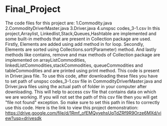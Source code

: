 # Final_Project
The code files for this project are:
1.Commodity.java
2.CommodityDriverMaster.java
3.Driver.java
4.unspsc codes_3-1.csv
In this project,Arraylist, Linkedlist,Stack,Queues,Hashtable are implemented and some built-in methods that are present in Collection package are used. 
Firstly, Elements are added using add method in for loop.
Secondly, Elements are sorted using Collections.sort(Parameter) method.
And lastly methods like contains, remove and max methods of Collection package are implemented on arrayListCommodities, linkedListCommodities,stackCommodities, queueCommodities and tableCommodities and are printed using print method. This code is present in Driver.java file.
To use this code, after downloading these files you have to set path of unspsc codes_3-1.csv file in CommodityDriverMaster.java and Driver.java files using the actual path of folder in your computer after downloading. This will help to access csv file that contains data on which we are working. If you will not set the path of this csv file then you will get "file not found" exception. So make sure to set this path in files to correctly use this code.
Here is the link to view this project demonstration:
https://drive.google.com/file/d/1Rmf_ofEMQyvehsUqTdZRf9R9Orze6MXd/view?usp=drivesdk
